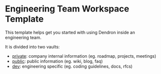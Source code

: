 # Engineering Team Workspace Template

This template helps get you started with using Dendron inside an engineering team.

It is divided into two vaults:
- [private](./org-private/notes/root.md): company internal information (eg. roadmap, projects, meetings)
- [public](./org-public/notes/root.md): public information (eg. wiki, blog, faq)
- [dev](./org-dev/notes/root.md): engineering specific  (eg. coding guidelines, docs, rfcs)
	